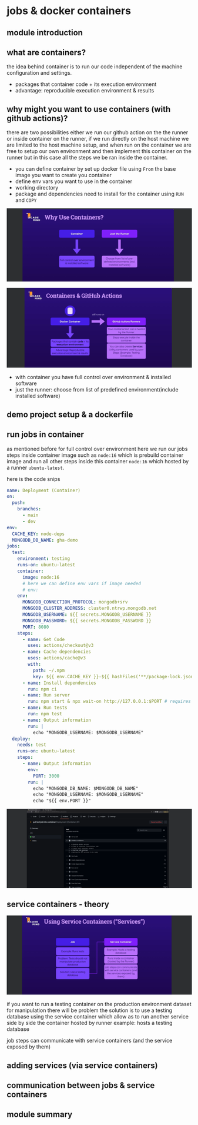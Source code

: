 # jobs & docker containers

## module introduction

## what are containers?
the idea behind container is to run our code independent of the machine configuration and settings.
- packages that container code + its execution environment
- advantage: reproducible execution environment & results


## why might you want to use containers (with github actions)?
there are two possibilities either we run our github action on the the runner or inside container on the runner, if we run directly on the host machine we are limited to the host machine setup, and when run on the container we are free to setup our own environment and then implement this container on the runner but in this case all the steps we be ran inside the container.

- you can define container by set up docker file using `From` the base image you want to create you container
- define env vars you want to use in the container
- working directory
- package and dependencies need to install for the container using `RUN` and `COPY` 
  
![why use container](image.png)

![container & github actions](image-1.png)

- with container you have full control over environment & installed software
- just the runner: choose from list of predefined environment(include installed software)

## demo project setup & a dockerfile

## run jobs in container
as mentioned before for full control over environment here we run our jobs steps inside container image such as `node:16` which is prebuild container image and run all other steps inside this container `node:16` which hosted by a runner `ubuntu-latest`.

here is the code snips
```yml
name: Deployment (Container)
on:
  push:
    branches:
      - main
      - dev
env:
  CACHE_KEY: node-deps
  MONGODB_DB_NAME: gha-demo
jobs:
  test:
    environment: testing
    runs-on: ubuntu-latest
    container: 
      image: node:16
      # here we can define env vars if image needed
      # env:
    env:
      MONGODB_CONNECTION_PROTOCOL: mongodb+srv
      MONGODB_CLUSTER_ADDRESS: cluster0.ntrwp.mongodb.net
      MONGODB_USERNAME: ${{ secrets.MONGODB_USERNAME }}
      MONGODB_PASSWORD: ${{ secrets.MONGODB_PASSWORD }}
      PORT: 8080
    steps:
      - name: Get Code
        uses: actions/checkout@v3
      - name: Cache dependencies
        uses: actions/cache@v3
        with:
          path: ~/.npm
          key: ${{ env.CACHE_KEY }}-${{ hashFiles('**/package-lock.json') }}
      - name: Install dependencies
        run: npm ci
      - name: Run server
        run: npm start & npx wait-on http://127.0.0.1:$PORT # requires MongoDB Atlas to accept requests from anywhere!
      - name: Run tests
        run: npm test
      - name: Output information
        run: |
          echo "MONGODB_USERNAME: $MONGODB_USERNAME"
  deploy:
    needs: test
    runs-on: ubuntu-latest
    steps:
      - name: Output information
        env:
          PORT: 3000
        run: |        
          echo "MONGODB_DB_NAME: $MONGODB_DB_NAME"
          echo "MONGODB_USERNAME: $MONGODB_USERNAME"
          echo "${{ env.PORT }}"

```
![steps run on docker image](image-2.png)

## service containers - theory

![alt text](image-3.png)

if you want to run a testing container on the production environment dataset for manipulation there will be problem the solution is to use a testing database using the service container which allow as to run another service side by side the container hosted by runner
example:
hosts a testing database

job steps can communicate with service containers (and the service exposed by them)

## adding services (via service containers)


## communication between jobs & service containers

## module summary